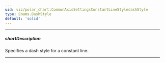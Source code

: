 ```yaml
---
uid: viz/polar_chart:CommonAxisSettingsConstantLineStyledashStyle
type: Enums.DashStyle
default: 'solid'
---
```

---
##### shortDescription
Specifies a dash style for a constant line.

---
